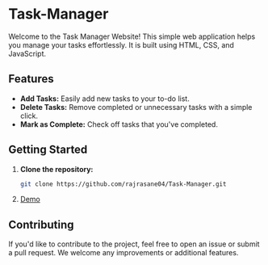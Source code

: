 # Task-Manager
Welcome to the Task Manager Website! This simple web application helps you manage your tasks effortlessly.
It is built using HTML, CSS, and JavaScript.

## Features

- **Add Tasks:** Easily add new tasks to your to-do list.
- **Delete Tasks:** Remove completed or unnecessary tasks with a simple click.
- **Mark as Complete:** Check off tasks that you've completed.

 ## Getting Started

1. **Clone the repository:**
   ```bash
   git clone https://github.com/rajrasane04/Task-Manager.git

2. [Demo](https://rajrasane04.github.io/Task_Manager/)
   
  ## Contributing
If you'd like to contribute to the project, feel free to open an issue or submit a pull request. We welcome any improvements or additional features.
